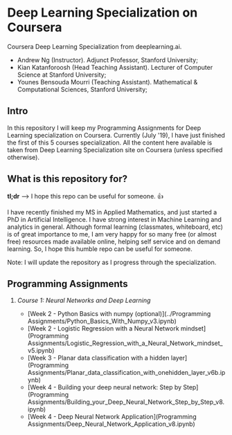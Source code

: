# Deep Learning Specialization on Coursera
Coursera Deep Learning Specialization from deeplearning.ai.
 * Andrew Ng (Instructor). Adjunct Professor, Stanford University;
 * Kian Katanforoosh (Head Teaching Assistant). Lecturer of Computer Science at Stanford University;
 * Younes Bensouda Mourri (Teaching Assistant). Mathematical & Computational Sciences, Stanford University;
 
## Intro
In this repository I will keep my Programming Assignments for Deep Learning specialization on Coursera. Currently (July '19), I have just finished the first of this 5 courses specialization. All the content here available is taken from Deep Learning Specialization site on Coursera (unless specified otherwise).

## What is this repository for?
**tl;dr** --> I hope this repo can be useful for someone. :+1:

I have recently finished my MS in Applied Mathematics, and just started a PhD in Artificial Intelligence. I have strong interest in Machine Learning and analytics in general. Although formal learning (classmates, whiteboard, etc) is of great importance to me, I am very happy for so many free (or almost free) resources made available online, helping self service and on demand learning. So, I hope this humble repo can be useful for someone.

Note: I will update the repository as I progress through the specialization.

## Programming Assignments

1. *Course 1: Neural Networks and Deep Learning*

	* [Week 2 - Python Basics with numpy (optional)](../Programming Assignments/Python_Basics_With_Numpy_v3.ipynb)
	* [Week 2 - Logistic Regression with a Neural Network mindset](Programming Assignments/Logistic_Regression_with_a_Neural_Network_mindset_v5.ipynb)
	* [Week 3 - Planar data classification with a hidden layer](Programming Assignments/Planar_data_classification_with_onehidden_layer_v6b.ipynb)
	* [Week 4 - Building your deep neural network: Step by Step](Programming Assignments/Building_your_Deep_Neural_Network_Step_by_Step_v8.ipynb)
	* [Week 4 - Deep Neural Network Application](Programming Assignments/Deep_Neural_Network_Application_v8.ipynb)
